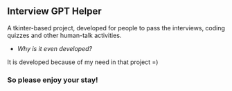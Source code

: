 ## Interview GPT Helper

A tkinter-based project, developed for people to pass the interviews, coding quizzes and other human-talk activities.

- *Why is it even developed?*

It is developed because of my need in that project =)

### So please enjoy your stay!